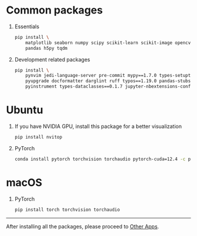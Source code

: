 # Common packages

1. Essentials
    ```bash
    pip install \
        matplotlib seaborn numpy scipy scikit-learn scikit-image opencv-python \
        pandas h5py tqdm
    ```

2. Development related packages
    ```bash
    pip install \
        pynvim jedi-language-server pre-commit mypy==1.7.0 types-setuptools \
        pyupgrade docformatter darglint ruff typos==1.19.0 pandas-stubs \
        pyinstrument types-dataclasses==0.1.7 jupyter-nbextensions-configurator
    ```

# Ubuntu

1. If you have NVIDIA GPU, install this package for a better visualization
    ```bash
    pip install nvitop
    ```

2. PyTorch
    ```bash
    conda install pytorch torchvision torchaudio pytorch-cuda=12.4 -c pytorch -c nvidia
    ```

# macOS

1. PyTorch
    ```bash
    pip install torch torchvision torchaudio
    ```

---
After installing all the packages, please proceed to [Other Apps](./other_apps.md).
